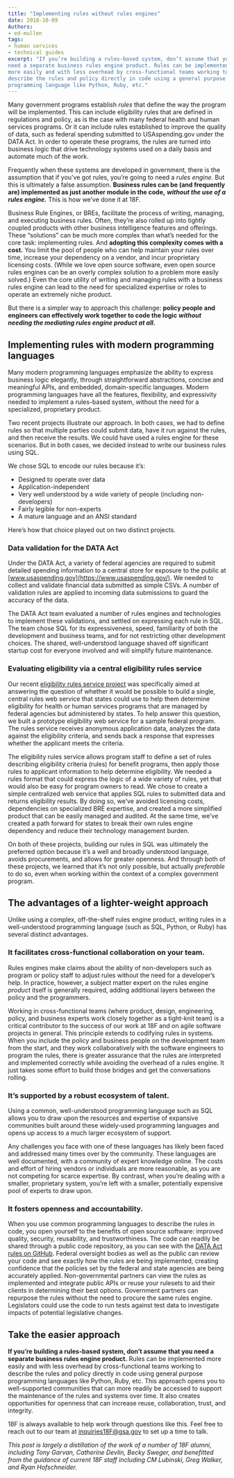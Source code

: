 ```yaml
---
title: "Implementing rules without rules engines"
date: 2018-10-09
Authors:
- ed-mullen
tags:
- human services
- technical guides
excerpt: "If you’re building a rules-based system, don’t assume that you
need a separate business rules engine product. Rules can be implemented
more easily and with less overhead by cross-functional teams working to
describe the rules and policy directly in code using a general purpose
programming language like Python, Ruby, etc."
---
```


Many government programs establish *rules* that define the way the
program will be implemented. This can include eligibility rules that are defined in regulations and policy, as is the case with many federal health and human services programs. Or it can include rules established to improve the quality of data, such as federal spending submitted to USAspending.gov under the DATA Act. In order to operate these programs, the rules are turned into business logic that drive technology systems used on a daily basis and automate much of the work.

Frequently when these systems are developed in government, there is the assumption that if you’ve got rules, you’re going to need a *rules engine*. But this is ultimately a false assumption. **Business rules can be (and frequently are) implemented as just another module in the code,** ***without the use of a rules engine.*** This is how we’ve done it at 18F.

Business Rule Engines, or BREs, facilitate the process of writing,
managing, and executing business rules. Often, they’re also rolled up
into tightly coupled products with other business intelligence features and offerings. These “solutions” can be much more complex than what’s needed for the core task: implementing rules. And **adopting this complexity comes with a cost.** You limit the pool of people who can help maintain your rules over time, increase your dependency on a vendor, and incur proprietary licensing costs. (While we love open source software, even open source rules engines can be an overly complex solution to a problem more easily solved.) Even the core utility of writing and managing rules with a business rules engine can lead to the need for specialized expertise or roles to operate an extremely niche product.

But there is a simpler way to approach this challenge: **policy
people and engineers can effectively work together to code the logic** ***without needing the mediating rules engine product at all.***

## Implementing rules with modern programming languages

Many modern programming languages emphasize the ability to express
business logic elegantly, through straightforward abstractions, concise
and meaningful APIs, and embedded, domain-specific languages. Modern
programming languages have all the features, flexibility, and
expressivity needed to implement a rules-based system, without the need for a specialized, proprietary product.

Two recent projects illustrate our approach. In both cases, we had to
define rules so that multiple parties could submit data, have it run
against the rules, and then receive the results. We could have used a
rules engine for these scenarios. But in both cases, we decided instead to write our business rules using SQL.

We chose SQL to encode our rules because it’s:

-   Designed to operate over data
-   Application-independent
-   Very well understood by a wide variety of people (including
    non-developers)
-   Fairly legible for non-experts
-   A mature language and an ANSI standard

Here’s how that choice played out on two distinct projects.

### Data validation for the DATA Act

Under the DATA Act, a variety of federal agencies are required to submit
detailed spending information to a central store for exposure to the
public at [www.usaspending.gov](https://www.usaspending.gov/). We
needed to collect and validate financial data submitted as simple CSVs. A number of validation rules are applied to incoming data submissions to guard the accuracy of the data.

The DATA Act team evaluated a number of rules engines and technologies to implement these validations, and settled on expressing each rule in SQL. The team chose SQL for its expressiveness, speed, familiarity of both the development and business teams, and for not restricting other development choices. The shared, well-understood language shaved off significant startup cost for everyone involved and will simplify future maintenance.

### Evaluating eligibility via a central eligibility rules service

Our recent [eligibility rules service
project](https://github.com/18F/eligibility-rules-service) was specifically aimed at answering the question of whether it would be
possible to build a single, central rules web service that states could use to help them determine eligibility for health or human services programs that are managed by federal agencies but administered by states. To help answer this question, we built a prototype eligibility web service for a sample federal program. The rules service receives anonymous application data, analyzes the data against the eligibility criteria, and sends back a response that expresses whether the applicant meets the criteria.

The eligibility rules service allows program staff to define a set of
rules describing eligibility criteria (rules) for benefit programs, then apply those rules to applicant information to help determine
eligibility. We needed a rules format that could express the logic of a wide variety of rules, yet that would also be easy for program owners to read. We chose to create a simple centralized web service that applies SQL rules to submitted data and returns eligibility results. By doing so, we’ve avoided licensing costs, dependencies on specialized BRE expertise, and created a more simplified product that can be easily managed and audited. At the same time, we’ve created a path forward for states to break their own rules engine dependency and reduce their technology management burden.

On both of these projects, building our rules in SQL was ultimately the preferred option because it’s a well and broadly understood language, avoids procurements, and allows for greater openness. And through both of these projects, we learned that it’s not only possible, but actually *preferable* to do so, even when working within the context of a complex government program.

## The advantages of a lighter-weight approach

Unlike using a complex, off-the-shelf rules engine product, writing
rules in a well-understood programming language (such as SQL, Python, or Ruby) has several distinct advantages.

### It facilitates cross-functional collaboration on your team.

Rules engines make claims about the ability of non-developers such as
program or policy staff to adjust rules without the need for a
developer’s help. In practice, however, a subject matter expert on the rules engine *product* itself is generally required, adding additional layers between the policy and the programmers.

Working in cross-functional teams (where product, design, engineering, policy, and business experts work closely together as a tight-knit team) is a critical contributor to the success of our work at 18F and on agile software projects in general. This principle extends to codifying rules in systems. When you include the policy and business people on the development team from the start, and they work collaboratively with the
software engineers to program the rules, there is greater assurance that the rules are interpreted and implemented correctly while avoiding the overhead of a rules engine. It just takes some effort to build those bridges and get the conversations rolling.

### It’s supported by a robust ecosystem of talent.

Using a common, well-understood programming language such as SQL allows you to draw upon the resources and expertise of expansive communities built around these widely-used programming languages and opens up access to a much larger ecosystem of support.

Any challenges you face with one of these languages has likely been
faced and addressed many times over by the community. These languages
are well documented, with a community of expert knowledge online. The
costs and effort of hiring vendors or individuals are more reasonable, as you are not competing for scarce expertise. By contrast, when you’re dealing with a smaller, proprietary system, you’re left with a smaller, potentially expensive pool of experts to draw upon.

### It fosters openness and accountability.

When you use common programming languages to describe the rules in code, you open yourself to the benefits of open source software: improved quality, security, reusability, and trustworthiness. The code can readily be shared through a public code repository, as you can see with the [DATA Act rules on GitHub](https://github.com/fedspendingtransparency/data-act-broker-backend/tree/48e3323/dataactvalidator/config/sqlrules).
Federal oversight bodies as well as the public can review your code and see exactly how the rules are being implemented, creating confidence that the policies set by the federal and state agencies are being accurately applied. Non-governmental partners can view the rules as implemented and integrate public APIs or reuse your rulesets to aid their clients in determining their best options. Government partners can repurpose the rules without the need to procure the same rules engine. Legislators could use the code to run tests against test data to investigate impacts of potential legislative changes.  

## Take the easier approach

**If you’re building a rules-based system, don’t assume that you need a separate business rules engine product.** Rules can be implemented more easily and with less overhead by cross-functional teams working to describe the rules and policy directly in code using general purpose programming languages like Python, Ruby, etc. This approach opens you to well-supported communities that can more readily be accessed to support the maintenance of the rules and systems over time. It also creates opportunities for openness that can increase reuse, collaboration, trust, and integrity.

18F is always available to help work through questions like this. Feel free to reach out to our team at [inquiries18F@gsa.gov](mailto:inquiries18F@gsa.gov) to set up a time
to talk.

*This post is largely a distillation of the work of a number of 18F
alumni, including Tony Garvan, Catherine Devlin, Becky Sweger, and
benefitted from the guidance of current 18F staff including CM Lubinski, Greg Walker, and Ryan Hofschneider.*
